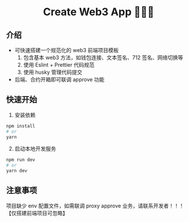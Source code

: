 <h1 align="center">Create Web3 App 🚀🚀🚀</h1>

## 介绍

- 可快速搭建一个规范化的 web3 前端项目模板
  1. 包含基本 web3 方法，如钱包连接、文本签名、712 签名、网络切换等
  2. 使用 Eslint + Prettier 代码规范
  3. 使用 husky 管理代码提交
- 后端、合约开箱即可联调 approve 功能

## 快速开始

1. 安装依赖

```bash
npm install
# or
yarn
```

2. 启动本地开发服务

```bash
npm run dev
# or
yarn dev
```

## 注意事项

项目缺少 env 配置文件，如需联调 proxy approve 业务，请联系开发者！！！【仅搭建前端项目可忽略】
